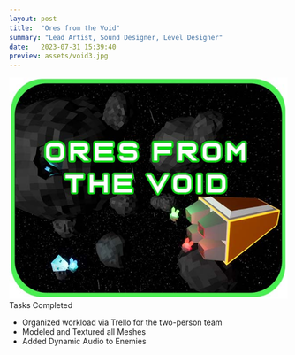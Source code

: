 ```yaml
---
layout: post
title:  "Ores from the Void"
summary: "Lead Artist, Sound Designer, Level Designer"
date:   2023-07-31 15:39:40
preview: assets/void3.jpg
---
```


![Alt Text](assets/void3.jpg)
Tasks Completed

* Organized workload via Trello for the two-person team
* Modeled and Textured all Meshes
* Added Dynamic Audio to Enemies
